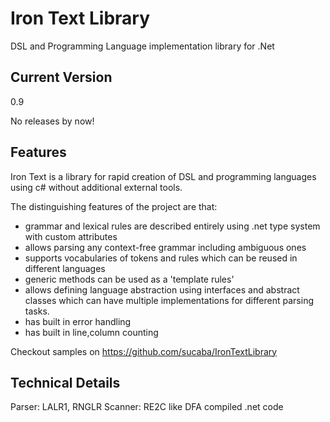 Iron Text Library
=================

DSL and Programming Language implementation library for .Net

Current Version
---------------
0.9 

No releases by now!

Features
--------

Iron Text is a library for rapid creation of DSL and programming languages using c#
without additional external tools.

The distinguishing features of the project are that:
- grammar and lexical rules are described entirely using .net type system with custom attributes
- allows parsing any context-free grammar including ambiguous ones
- supports vocabularies of tokens and rules which can be reused in different languages
- generic methods can be used as a 'template rules'
- allows defining language abstraction using interfaces and abstract classes
  which can have multiple implementations for different parsing tasks.
- has built in error handling
- has built in line,column counting

Checkout samples on https://github.com/sucaba/IronTextLibrary

Technical Details
-----------------

Parser: LALR1, RNGLR
Scanner: RE2C like DFA compiled .net code
